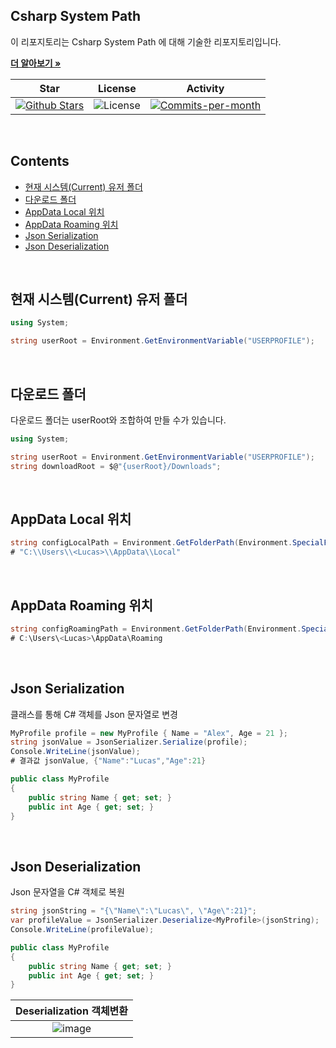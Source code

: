 ## Csharp System Path

이 리포지토리는 Csharp System Path 에 대해 기술한 리포지토리입니다. <br />

<a href="https://github.com/devncore/devncore"><strong>더 알아보기 »</strong></a>
 
| Star | License | Activity |
|:----:|:-------:|:--------:|
| <a href="https://github.com/devncore/docs/stargazers"><img src="https://img.shields.io/github/stars/devncore/docs" alt="Github Stars"></a> | <img src="https://img.shields.io/github/license/devncore/docs" alt="License"> | <a href="https://github.com/devncore/docs/pulse"><img src="https://img.shields.io/github/commit-activity/m/devncore/docs" alt="Commits-per-month"></a> |

<br />

## Contents

- [현재 시스템(Current) 유저 폴더](#현재-시스템(Current)-유저-폴더)
- [다운로드 폴더](#다운로드-폴더)
- [AppData Local 위치](#AppData-Local-위치)
- [AppData Roaming 위치](#AppData-Roaming-위치)
- [Json Serialization](#Json-Serialization)
- [Json Deserialization](#Json-Deserialization)

<br />


## 현재 시스템(Current) 유저 폴더
```csharp
using System;

string userRoot = Environment.GetEnvironmentVariable("USERPROFILE");
```

<br />

## 다운로드 폴더
다운로드 폴더는 userRoot와 조합하여 만들 수가 있습니다.
```csharp
using System;

string userRoot = Environment.GetEnvironmentVariable("USERPROFILE");
string downloadRoot = $@"{userRoot}/Downloads";
```

<br />

## AppData Local 위치

```csharp
string configLocalPath = Environment.GetFolderPath(Environment.SpecialFolder.LocalApplicationData);
# "C:\\Users\\<Lucas>\\AppData\\Local"
```

<br />

## AppData Roaming 위치

```csharp
string configRoamingPath = Environment.GetFolderPath(Environment.SpecialFolder.ApplicationData);
# C:\Users\<Lucas>\AppData\Roaming
```

<br />

## Json Serialization
클래스를 통해 C# 객체를 Json 문자열로 변경
```csharp
MyProfile profile = new MyProfile { Name = "Alex", Age = 21 };
string jsonValue = JsonSerializer.Serialize(profile);
Console.WriteLine(jsonValue); 
# 결과값 jsonValue, {"Name":"Lucas","Age":21}

public class MyProfile
{
    public string Name { get; set; }
    public int Age { get; set; }
}
```

<br />
 
## Json Deserialization
Json 문자열을 C# 객체로 복원
```csharp
string jsonString = "{\"Name\":\"Lucas\", \"Age\":21}";
var profileValue = JsonSerializer.Deserialize<MyProfile>(jsonString);
Console.WriteLine(profileValue);

public class MyProfile
{
    public string Name { get; set; }
    public int Age { get; set; }
}
```

| Deserialization 객체변환 |
|:--:|
| ![image](https://user-images.githubusercontent.com/76234292/153252219-bca80eaf-80fe-4a6c-b1ec-15f5d7f329b1.png) |



<br />
 
